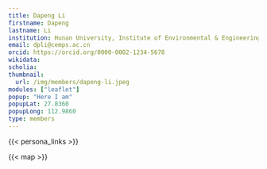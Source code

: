 ```yaml
---
title: Dapeng Li
firstname: Dapeng
lastname: Li
institution: Hunan University, Institute of Environmental & Engineering Research (China) – Functional Metabolomics
email: dpli@cemps.ac.cn
orcid: https://orcid.org/0000-0002-1234-5678
wikidata:
scholia:
thumbnail:
  url: /img/members/dapeng-li.jpeg
modules: ["leaflet"]
popup: "Here I am"
popupLat: 27.8360
popupLong: 112.9860
type: members
---
```


{{< persona_links >}}

{{< map >}}
